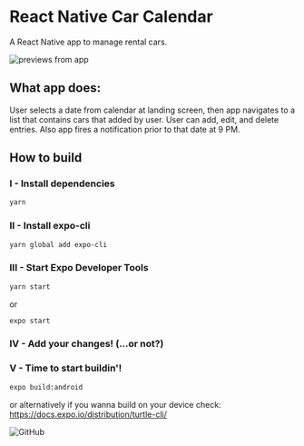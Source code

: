 # React Native Car Calendar
A React Native app to manage rental cars.

![previews from app](https://ashnwor.github.io/images/callendarApp.png)

## What app does:

User selects a date from calendar at landing screen, then app navigates to a list that contains cars that added by user. User can add, edit, and delete entries. Also app fires a notification prior to that date at 9 PM.

## How to build

### I - Install dependencies
```bash
yarn
```
### II - Install expo-cli
```bash
yarn global add expo-cli
```
### III - Start Expo Developer Tools
```bash
yarn start
```
or
```bash
expo start
```
### IV - Add your changes! (...or not?)

### V - Time to start buildin'!
```bash
expo build:android
```
or alternatively if you wanna build on your device check: https://docs.expo.io/distribution/turtle-cli/

![GitHub](https://img.shields.io/github/license/Ashnwor/rn-car-calendar)
